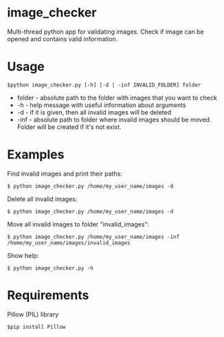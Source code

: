 image_checker
========================

Multi-thread python app for validating images. Check if image can be opened and contains valid information.

Usage
=======================

    $python image_checker.py [-h] [-d | -inf INVALID_FOLDER] folder

* folder - absolute path to the folder with images that you want to check
* -h - help message with useful information about arguments
* -d - if it is given, then all invalid images will be deleted
* -inf - absolute path to folder where invalid images should be moved. Folder will be created if it's not exist.

Examples
=======================

Find invalid images and print their paths:

    $ python image_checker.py /home/my_user_name/images -d

Delete all invalid images:

    $ python image_checker.py /home/my_user_name/images -d
    
Move all invalid images to folder "invalid_images":

    $ python image_checker.py /home/my_user_name/images -inf /home/my_user_name/images/invalid_images
    
Show help:

    $ python image_checker.py -h
    
Requirements
=======================

Pillow (PIL) library

    $pip install Pillow